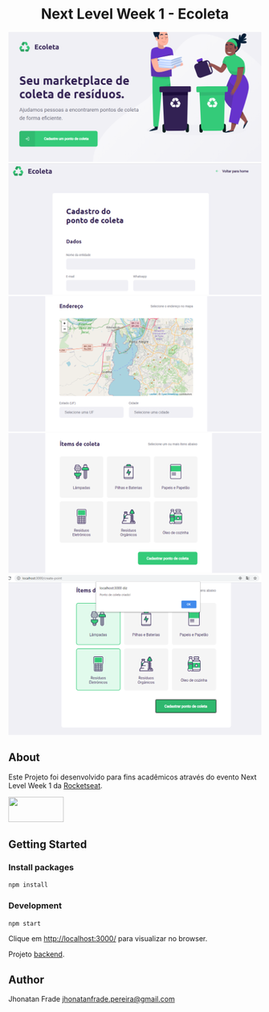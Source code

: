 <p align="center">
  <h1 align="center">
    Next Level Week 1 - Ecoleta
  </h1>
</p>

![Viewport do Projeto][viewport1]
![Viewport do Projeto][viewport2]
![Viewport do Projeto][viewport3]
![Viewport do Projeto][viewport4]
![Viewport do Projeto][viewport5]

## About
Este Projeto foi desenvolvido para fins acadêmicos através do evento Next Level Week 1 da [Rocketseat](https://rocketseat.com.br/).

<div>
  <a href="https://pt-br.reactjs.org/"><img src="https://www.agap2-it.pt/media/h4gpk5wu/react.png" height="50px" width="110px"></a>
</div>

## Getting Started

### Install packages
```sh
npm install
```

### Development
```sh
npm start
```

Clique em [http://localhost:3000/](http://localhost:3000/) para visualizar no browser.

Projeto [backend](https://github.com/Jhonatan-Pereira/node_next_level_week_1_ecoleta).


## Author

Jhonatan Frade <jhonatanfrade.pereira@gmail.com>

[viewport1]: https://raw.githubusercontent.com/Jhonatan-Pereira/react_next_level_week_1_ecoleta/master/assets/viewport1.png "Viewport1"
[viewport2]: https://raw.githubusercontent.com/Jhonatan-Pereira/react_next_level_week_1_ecoleta/master/assets/viewport2.png "Viewport2"
[viewport3]: https://raw.githubusercontent.com/Jhonatan-Pereira/react_next_level_week_1_ecoleta/master/assets/viewport3.png "Viewport3"
[viewport4]: https://raw.githubusercontent.com/Jhonatan-Pereira/react_next_level_week_1_ecoleta/master/assets/viewport4.png "Viewport4"
[viewport5]: https://raw.githubusercontent.com/Jhonatan-Pereira/react_next_level_week_1_ecoleta/master/assets/viewport5.png "Viewport5"